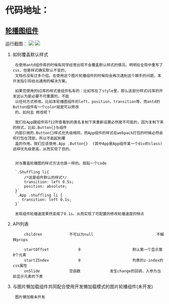 # 代码地址：
## [轮播图组件](https://github.com/1409070209/code-repo/tree/master/src/Component)
运行截图：
![](images/screenshot_1511006400472.png)
![](images/screenshot_1511006425862.png)


1. 如何覆盖默认样式

        在使用antd组件库的时候有同学经常出现不会覆盖默认样式的情况。明明在全局中重写了css，但是样式确实默认不变的，
        文档也没有过多介绍。在使用这个图片轮播组件的时候将会再次遇到这个棘手的问题，本开发指引将给出通用的解决方案。

        如果您使用的UI库的样式是组件私有的：比如写在了style里，那么这部分样式UI库的开发这认为是必要不可重置的，不能
        以任何方式修改。比如本轮播图组件的left，position，transition等，而antd的Button组件有一个color就是可以修改
        的，如何去 修改呢？

        我们在App跟组件将f12所查看到的类名复制下来重新设置必然是不可能的，因为复制下来的样式，比如.Button{}与组件
        内部引用的.Button{}样式优先级相同，而App组件的样式在webpack打包的时候必然会呗打包在顶部，所以不能起到覆
        盖的作用。我们应该使用.App .Button{}  (其中App是App组件某一个div的class)这样优先级更高，从而实现了目的。


        对与覆盖轮播图的样式方法也是一样的。我贴一个code

        `.Shuffling li{
        	/*这是组件默认的样式*/
            transition: left 0.5s;
            position: absolute;
        }`
        `.App .shuffling li {
           transition: left 0.1s;
        }`

        发现组件轮播速度果然变成了0.1s。从而实现了可配置的修改轮播速度的特点


2. API列表


            children			不可以为null							不解释props

            startOffset				0						默认第一个显示第0个元素
            startZIndex				0						列表的z-index的css属性
            onSlide				空函数				发生change的回调，入参为当前显示元素的下表


3. 与图片懒加载组件共同配合使用开发懒加载模式的图片轮播组件(未开发)


		图片懒加载未开发
